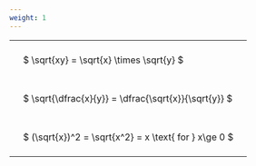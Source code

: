 ```yaml
---
weight: 1
---
```


<style type="text/css">
#T_0145b th.col_heading {
  text-align: left;
  font-size: 1em;
}
#T_0145b td {
  text-align: left;
  font-size: 1em;
  padding: 1.5em;
}
</style>
<table id="T_0145b">
  <thead>
  </thead>
  <tbody>
    <tr>
      <td id="T_0145b_row0_col0" class="data row0 col0" >$ \sqrt{xy} = \sqrt{x} \times \sqrt{y} $</td>
    </tr>
    <tr>
      <td id="T_0145b_row1_col0" class="data row1 col0" >$ \sqrt{\dfrac{x}{y}} = \dfrac{\sqrt{x}}{\sqrt{y}} $</td>
    </tr>
    <tr>
      <td id="T_0145b_row2_col0" class="data row2 col0" >$ (\sqrt{x})^2 = \sqrt{x^2} = x \text{ for } x\ge 0 $</td>
    </tr>
  </tbody>
</table>
